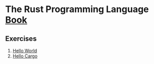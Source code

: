 # The Rust Programming Language [Book](https://doc.rust-lang.org/book/)
## Exercises

1. [Hello World](https://doc.rust-lang.org/book/ch01-02-hello-world.html)
2. [Hello Cargo](https://doc.rust-lang.org/book/ch01-03-hello-cargo.html)